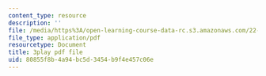 ```yaml
---
content_type: resource
description: ''
file: /media/https%3A/open-learning-course-data-rc.s3.amazonaws.com/22-15-essential-numerical-methods-fall-2014/80855f8b4a94bc5d3454b9f4e457c06e_WUxImdA7k8E.pdf
file_type: application/pdf
resourcetype: Document
title: 3play pdf file
uid: 80855f8b-4a94-bc5d-3454-b9f4e457c06e
---
```

